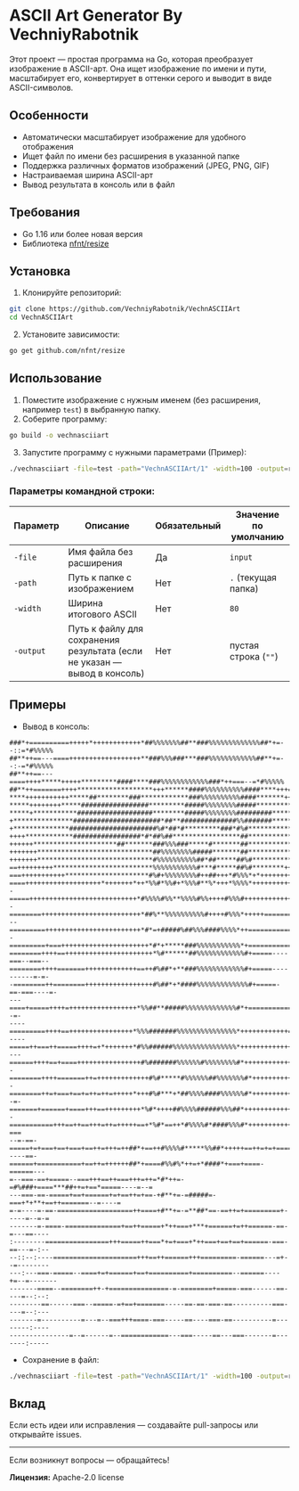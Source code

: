 # ASCII Art Generator By VechniyRabotnik

Этот проект — простая программа на Go, которая преобразует изображение в ASCII-арт. Она ищет изображение по имени и пути, масштабирует его, конвертирует в оттенки серого и выводит в виде ASCII-символов.

## Особенности

- Автоматически масштабирует изображение для удобного отображения
- Ищет файл по имени без расширения в указанной папке
- Поддержка различных форматов изображений (JPEG, PNG, GIF)
- Настраиваемая ширина ASCII-арт
- Вывод результата в консоль или в файл

## Требования

- Go 1.16 или более новая версия
- Библиотека [nfnt/resize](https://github.com/nfnt/resize)

## Установка

1. Клонируйте репозиторий:

```bash
git clone https://github.com/VechniyRabotnik/VechnASCIIArt
cd VechnASCIIArt
```

2. Установите зависимости:

```bash
go get github.com/nfnt/resize
```

## Использование

1. Поместите изображение с нужным именем (без расширения, например `test`) в выбранную папку.
2. Соберите программу:

```bash
go build -o vechnasciiart
```

3. Запустите программу с нужными параметрами (Пример):

```bash
./vechnasciiart -file=test -path="VechnASCIIArt/1" -width=100 -output=result.txt
```

### Параметры командной строки:

| Параметр | Описание | Обязательный | Значение по умолчанию |
|------------|---------------------------|----------------|------------------------|
| `-file`   | Имя файла без расширения | Да             | `input`               |
| `-path`   | Путь к папке с изображением | Нет          | `.` (текущая папка)   |
| `-width`  | Ширина итогового ASCII | Нет             | `80`                  |
| `-output` | Путь к файлу для сохранения результата (если не указан — вывод в консоль) | Нет | пустая строка (`""`) |

## Примеры

- Вывод в консоль:
```
###*+==========+++++*++++++++++++*##%%%%%%%##**###%%%%%%%%%%%%%##*+=--::=*#%%%%%
##**++==---====++++++++++++++++++**###%%%###***###%%%%%%%%%%%%##**+=--:-=*#%%%%%
##**++==---====++++*****+++++*********####****###%%%%%%%%%%%%###*++===--=*#%%%%%
##**++=======++++*******************+++******####%%%%%%%%%%####****+++==+*#%%%%%
****+++++++++++*****##********###************###%%%%%%%%%%####*******+++++*#%%%%
*****++++++++*****#################*********#####%%%%%%%%#####*************###%%
*****+***********###################********#####%%%%%%%%#########***********###
+***************######################*##**##############%%#######**************
+**************######################%#*##*#*********###*#%#*******************+
++++************#################*#*##%##*****************##*****************+++
++++++*********************##*******###%%%###*****#*******##***************+++++
+++++++*****************************##%%%%%%%%#####*******##**************++++++
+++++++*****************************#%%%%%%%%%%##*##*****##%#*************++++++
==+++++++++*************************%%%%%%%%%%%#***#*****##%#********++++++++++=
===+++++++++++*********************#%#+%%%%%%%%#++##+++*#%%%*+*+++++++++++++++==
====+++++++++++++++++++*+++++++*++*%%#*%%#+*%%%#**%*+++*%%%%*+++++++++++++++====
-=====+++++++++++++++++++++++++++*#%%%%#%%**%%%%#%%++++#%%%#+++++++++++++++=====
-========+++++++++++++++++++++++++*##%**%%%%%%%%%%#++++#%%%*+++++===============
--=========++++++++++++++++++++++++*#*=+#####%##%%%####%%%%*++==================
-=========+===++++++++++++++++++++++*#*+*****###%%%%%%%%%%%*+==================-
========++++==++++++++++++++++++++++*%#******##%%%%%%%%%%%%#+=====----===--===--
========++++=======+++++++++++++==++#%##*+**###%%%%%%%%%%%%#+=====----------=-=-
-========++========+++++++++++++++++#%##*+*####%%%%%%%%%%%%%#+=====-==-===----=-
---====+=====++++=+++++++++++++++++*%%##**#####%%%%%%%%%%%%%#*+=============--=-
----=========++++==++++++++++++++++*%%%#######%%%%%%%%%%%%%%%*++++++++++++======
----=====++===++=====++++=+*+++++++*#%%######%%%%%%%%%%%%%%%%*++++++++++++++====
---======++++==+====++++++++++++++++#%#######%%%%%%#%%%%%%%%#*++++++++++++++====
-========++++=======++=+++++++++++++#%#*****#%%%%%%##%%%%%%%#*+++++++++++=++====
-========++=+===+==+=++=++=+++++*+++#%#***+*##%%%%####%%%%%%#*+++++++++++=+++=+=
-=-=======+======+====+++==+++++++++*%#*++++##%%%%######%%%##*++++++++++++====+=
-===========+++==++==+++=++=+++++==+*%#*==++*#%%%%#*####%%%#*+++++++++++++==-===
--=-==-=====+=+===+==+===+==++=+++=++##*+==++#%%%%#*****%%##*+++++==++=+=+=====-
----==-======+===========+==++=++++++##*+====#%%#%*++=+*####*+===+====-======---
=--===-==+=====--===+++==++===+++=++=*#*++=-=#%###+====***##++=+==*=====----=--=
---===-==-=====+==+======+=+==++=+==-+#**+=-=#####=-===+*+**+==++=======--=----=
=-=----=-==-===================++====+#**+=-=**##*==-==++=+=========+-----=--=-=
-------=-====-==============+==++=====+*++===+***+======+=++======-==-=---==----
:--------================+++=====++===*+=+===+*++===+==+==+======-===-==---=-:--
--::--:----=====================+++==++======+++=========-======---=+--=--------
---:---===-=====--====+=+======+==+==========+==========--======----+=--=-------
-------====--========++-+===============-=-========+=====-===------==----=--:--:
--------==------===--=====-=+==+=======-----==-==-===-==----------===----=--:---
-------=----------=---=--===+++====-===-----==----===-==----------=--------:----
---------------=--=------=--============---===-----==---===-------=-------:-----
```

- Сохранение в файл:

```bash
./vechnasciiart -file=test -path="VechnASCIIArt/1" -width=100 -output=result.txt
```

## Вклад

Если есть идеи или исправления — создавайте pull-запросы или открывайте issues.

---

Если возникнут вопросы — обращайтесь!


**Лицензия:** Apache-2.0 license
